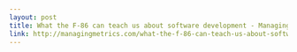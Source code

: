 ```yaml
---
layout: post
title: What the F-86 can teach us about software development - Managing Metrics
link: http://managingmetrics.com/what-the-f-86-can-teach-us-about-software-dev
---
```

